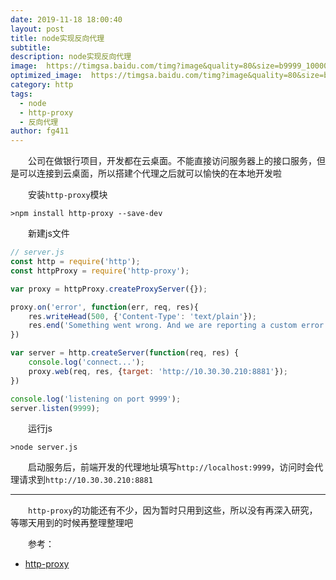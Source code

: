 ```yaml
---
date: 2019-11-18 18:00:40
layout: post
title: node实现反向代理
subtitle: 
description: node实现反向代理
image:  https://timgsa.baidu.com/timg?image&quality=80&size=b9999_10000&sec=1573551287340&di=a249d3826e7d641eb1fb342e57eab8fd&imgtype=0&src=http%3A%2F%2Fcdn.duitang.com%2Fuploads%2Fitem%2F201204%2F30%2F20120430173137_EVYWR.thumb.700_0.jpeg
optimized_image:  https://timgsa.baidu.com/timg?image&quality=80&size=b9999_10000&sec=1573551287340&di=a249d3826e7d641eb1fb342e57eab8fd&imgtype=0&src=http%3A%2F%2Fcdn.duitang.com%2Fuploads%2Fitem%2F201204%2F30%2F20120430173137_EVYWR.thumb.700_0.jpeg
category: http
tags:
  - node
  - http-proxy
  - 反向代理
author: fg411
---
```


　　公司在做银行项目，开发都在云桌面。不能直接访问服务器上的接口服务，但是可以连接到云桌面，所以搭建个代理之后就可以愉快的在本地开发啦

　　安装`http-proxy`模块
``` shell
>npm install http-proxy --save-dev
```

　　新建js文件
``` javascript
// server.js
const http = require('http');
const httpProxy = require('http-proxy');

var proxy = httpProxy.createProxyServer({});

proxy.on('error', function(err, req, res){
    res.writeHead(500, {'Content-Type': 'text/plain'});
    res.end('Something went wrong. And we are reporting a custom error message');
})

var server = http.createServer(function(req, res) {
    console.log('connect...');
    proxy.web(req, res, {target: 'http://10.30.30.210:8881'});
})

console.log('listening on port 9999');
server.listen(9999);
```

　　运行js
```
>node server.js
```

　　启动服务后，前端开发的代理地址填写`http://localhost:9999`，访问时会代理请求到`http://10.30.30.210:8881`

------

　　`http-proxy`的功能还有不少，因为暂时只用到这些，所以没有再深入研究，等哪天用到的时候再整理整理吧

　　参考：
 - [http-proxy](https://www.npmjs.com/package/http-proxy)
